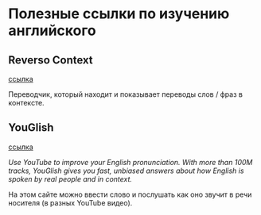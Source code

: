# Полезные ссылки по изучению английского

## Reverso Context

[ссылка](https://context.reverso.net/%D0%BF%D0%B5%D1%80%D0%B5%D0%B2%D0%BE%D0%B4/)

Переводчик, который находит и показывает переводы слов / фраз в контексте.

## YouGlish

[ссылка](https://youglish.com)

_Use YouTube to improve your English pronunciation.
With more than 100M tracks, YouGlish gives you fast, unbiased answers
about how English is spoken by real people and in context._

На этом сайте можно ввести слово и послушать как оно звучит
в речи носителя (в разных YouTube видео).


